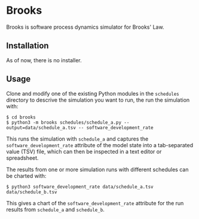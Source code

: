 # Brooks

Brooks is software process dynamics simulator for Brooks' Law.

## Installation

As of now, there is no installer.

## Usage

Clone and modify one of the existing Python modules in the `schedules` directory to descrive the simulation you want
to run, the run the simulation with:

    $ cd brooks
    $ python3 -m brooks schedules/schedule_a.py --output=data/schedule_a.tsv -- software_development_rate
    
This runs the simulation with `schedule_a` and captures the `software_development_rate` attribute of the model
state into a tab-separated value (TSV) file, which can then be inspected in a text editor or spreadsheet.

The results from one or more simulation runs with different schedules can be charted with:

    $ python3 software_development_rate data/schedule_a.tsv data/schedule_b.tsv
    
This gives a chart of the `software_development_rate` attribute for the run results from `schedule_a` and
`schedule_b`.
    
